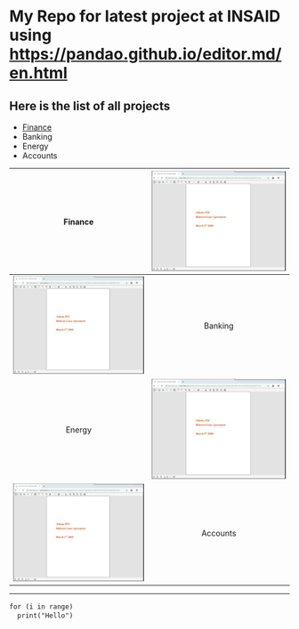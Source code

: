 # My Repo for latest project at INSAID  using https://pandao.github.io/editor.md/en.html

## Here is the list of all projects

- [Finance](https://github.com/ask4dhananjay/demo/tree/master/Finanace-Project "Finance")
- Banking
- Energy
- Accounts

|  Finance | ![](https://raw.githubusercontent.com/ask4dhananjay/demo/master/images/1.jpg)  |
| :------------: | :------------: |
| ![](https://raw.githubusercontent.com/ask4dhananjay/demo/master/images/1.jpg)  |  Banking |
| Energy  | ![](https://raw.githubusercontent.com/ask4dhananjay/demo/master/images/1.jpg)  |
| ![](https://raw.githubusercontent.com/ask4dhananjay/demo/master/images/1.jpg)  | Accounts   |

___

```
for (i in range)
  print("Hello")
```
